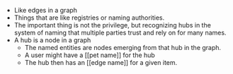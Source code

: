 - Like edges in a graph
- Things that are like registries or naming authorities.
- The important thing is not the privilege, but recognizing hubs in the system of naming that multiple parties trust and rely on for many names.
- A hub is a node in a graph
    - The named entities are nodes emerging from that hub in the graph.
    - A user might have a [[pet name]] for the hub
    - The hub then has an [[edge name]] for a given item.
